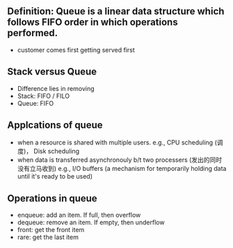 ## Definition: Queue is a linear data structure which follows FIFO order in which operations performed. 
- customer comes first getting served first

## Stack versus Queue
- Difference lies in removing
- Stack: FIFO / FILO
- Queue: FIFO

## Applcations of queue
- when a resource is shared with multiple users. e.g., CPU scheduling (调度)， Disk scheduling
- when data is transferred asynchronouly b/t two processers (发出的同时没有立马收到) e.g., I/O buffers (a mechanism for temporarily holding data until it's ready to be used)

## Operations in queue
- enqueue: add an item. If full, then overflow
- dequeue: remove an item. If empty, then underflow
- front: get the front item
- rare: get the last item